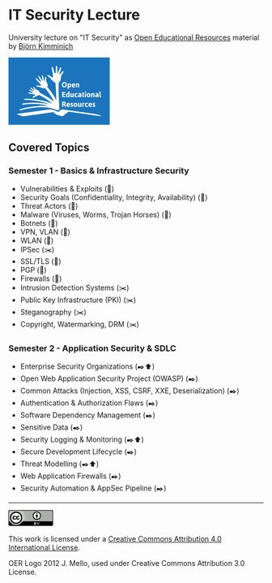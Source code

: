 # IT Security Lecture

University lecture on "IT Security" as
[Open Educational Resources](http://www.unesco.org/new/en/communication-and-information/access-to-knowledge/open-educational-resources/)
material by [Björn Kimminich](http://kimminich.de)

[![OER Logo 2012 J. Mello, used under Creative Commons Attribution 3.0 License](oer_logo.png)](http://www.unesco.org/new/en/communication-and-information/access-to-knowledge/open-educational-resources/)

## Covered Topics

### Semester 1 - Basics & Infrastructure Security

* Vulnerabilities & Exploits (:wrench:)
* Security Goals (Confidentiality, Integrity, Availability) (:wrench:)
* Threat Actors (:wrench:)
* Malware (Viruses, Worms, Trojan Horses) (:wrench:)
* Botnets (:wrench:)
* VPN, VLAN (:wrench:)
* WLAN (:wrench:)
* IPSec (:scissors:)
* SSL/TLS (:wrench:)
* PGP (:wrench:)
* Firewalls (:wrench:)
* Intrusion Detection Systems (:scissors:)
* Public Key Infrastructure (PKI) (:scissors:)
* Steganography (:scissors:)
* Copyright, Watermarking, DRM (:scissors:)

### Semester 2 - Application Security & SDLC

* Enterprise Security Organizations (:black_nib::arrow_up:)
* Open Web Application Security Project (OWASP) (:black_nib:)
* Common Attacks (Injection, XSS, CSRF, XXE, Deserialization) (:black_nib:)
* Authentication & Authorization Flaws (:black_nib:)
* Software Dependency Management (:black_nib:)
* Sensitive Data (:black_nib:)
* Security Logging & Monitoring (:black_nib::arrow_up:)
* Secure Development Lifecycle (:black_nib:)
* Threat Modelling (:black_nib::arrow_up:)
* Web Application Firewalls (:black_nib:)
* Security Automation & AppSec Pipeline (:black_nib:)

----

[![CC BY 4.0](cc_by_4.0.png)](https://creativecommons.org/licenses/by/4.0/)

This work is licensed under a
[Creative Commons Attribution 4.0 International License](https://creativecommons.org/licenses/by/4.0/).

OER Logo 2012 J. Mello, used under Creative Commons Attribution 3.0
License.
